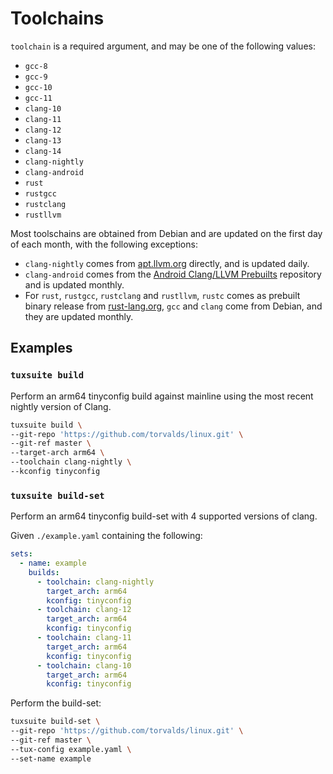# Toolchains

`toolchain` is a required argument, and may be one of the following values:

- `gcc-8`
- `gcc-9`
- `gcc-10`
- `gcc-11`
- `clang-10`
- `clang-11`
- `clang-12`
- `clang-13`
- `clang-14`
- `clang-nightly`
- `clang-android`
- `rust`
- `rustgcc`
- `rustclang`
- `rustllvm`

Most toolschains are obtained from Debian and are updated on the first day of
each month, with the following exceptions:

- `clang-nightly` comes from [apt.llvm.org](https://apt.llvm.org/) directly,
  and is updated daily.
- `clang-android` comes from the [Android Clang/LLVM
  Prebuilts](https://android.googlesource.com/platform/prebuilts/clang/host/linux-x86/)
  repository and is updated monthly.
- For `rust`, `rustgcc`, `rustclang` and `rustllvm`, `rustc` comes as prebuilt
  binary release from [rust-lang.org](https://rust-lang.org/), `gcc` and
  `clang` come from Debian, and they are updated monthly.

## Examples

### `tuxsuite build`

Perform an arm64 tinyconfig build against mainline using the most recent
nightly version of Clang.

```sh
tuxsuite build \
--git-repo 'https://github.com/torvalds/linux.git' \
--git-ref master \
--target-arch arm64 \
--toolchain clang-nightly \
--kconfig tinyconfig
```

### `tuxsuite build-set`

Perform an arm64 tinyconfig build-set with 4 supported versions of clang.

Given `./example.yaml` containing the following:

```yaml
sets:
  - name: example
    builds:
      - toolchain: clang-nightly
        target_arch: arm64
        kconfig: tinyconfig
      - toolchain: clang-12
        target_arch: arm64
        kconfig: tinyconfig
      - toolchain: clang-11
        target_arch: arm64
        kconfig: tinyconfig
      - toolchain: clang-10
        target_arch: arm64
        kconfig: tinyconfig
```

Perform the build-set:

```sh
tuxsuite build-set \
--git-repo 'https://github.com/torvalds/linux.git' \
--git-ref master \
--tux-config example.yaml \
--set-name example
```

